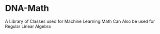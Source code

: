 # DNA-Math
 A Library of Classes used for Machine Learning Math
 Can Also be used for Regular Linear Algebra

